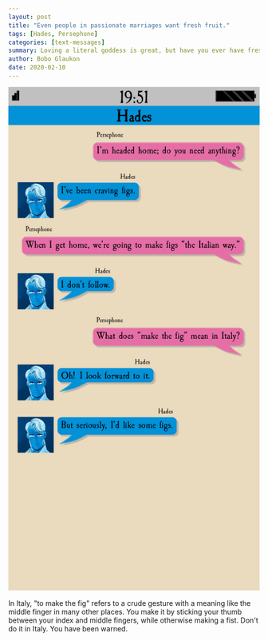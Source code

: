 ```yaml
---
layout: post
title: "Even people in passionate marriages want fresh fruit."
tags: [Hades, Persephone]
categories: [text-messages]
summary: Loving a literal goddess is great, but have you ever have fresh figs?
author: Bobo Glaukon
date: 2020-02-10
---
```


![Hades wants figs from the mortal realm](/assets/img/figs.png)

In Italy, "to make the fig" refers to a crude gesture with a meaning like the middle finger in many other places. You make it by sticking your thumb between your index and middle fingers, while otherwise making a fist. Don't do it in Italy. You have been warned.
